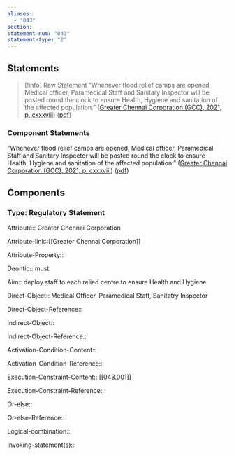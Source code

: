 ```yaml
---
aliases:
  - "043"
section: 
statement-num: "043"
statement-type: "2"
---
```

## Statements 
> [!info] Raw Statement
> “Whenever flood relief camps are opened, Medical officer, Paramedical Staff and Sanitary Inspector will be posted round the clock to ensure Health, Hygiene and sanitation of the affected population.” ([Greater Chennai Corporation (GCC), 2021, p. cxxxviii](zotero://select/library/items/AZZSXLC8)) ([pdf](zotero://open-pdf/library/items/ZWDYK52D?page=138&annotation=WXF3STSS)) 
> 

### Component Statements
“Whenever flood relief camps are opened, Medical officer, Paramedical Staff and Sanitary Inspector will be posted round the clock to ensure Health, Hygiene and sanitation of the affected population.” ([Greater Chennai Corporation (GCC), 2021, p. cxxxviii](zotero://select/library/items/AZZSXLC8)) ([pdf](zotero://open-pdf/library/items/ZWDYK52D?page=138&annotation=WXF3STSS)) 


## Components
### Type: Regulatory Statement
Attribute:: Greater Chennai Corporation

Attribute-link::[[Greater Chennai Corporation]]

Attribute-Property::


Deontic:: must


Aim:: deploy staff to each relied centre to ensure Health and Hygiene


Direct-Object:: Medical Officer, Paramedical Staff, Sanitatry Inspector

Direct-Object-Reference:: 


Indirect-Object::

Indirect-Object-Reference:: 


Activation-Condition-Content::

Activation-Condition-Reference:: 


Execution-Constraint-Content:: [[043.001]]

Execution-Constraint-Reference:: 


Or-else::

Or-else-Reference:: 


Logical-combination::


Invoking-statement(s)::
